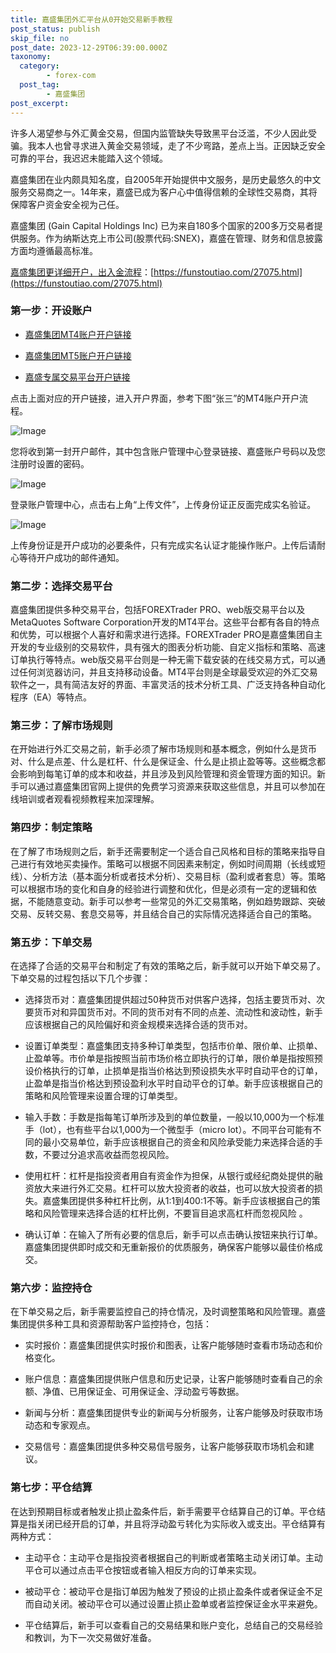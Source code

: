 ```yaml
---
title: 嘉盛集团外汇平台从0开始交易新手教程
post_status: publish
skip_file: no
post_date: 2023-12-29T06:39:00.000Z
taxonomy:
  category:
        - forex-com
  post_tag:
        - 嘉盛集团
post_excerpt: 
---
```

许多人渴望参与外汇黄金交易，但国内监管缺失导致黑平台泛滥，不少人因此受骗。我本人也曾寻求进入黄金交易领域，走了不少弯路，差点上当。正因缺乏安全可靠的平台，我迟迟未能踏入这个领域。

嘉盛集团在业内颇具知名度，自2005年开始提供中文服务，是历史最悠久的中文服务交易商之一。14年来，嘉盛已成为客户心中值得信赖的全球性交易商，其将保障客户资金安全视为己任。

嘉盛集团 (Gain Capital Holdings Inc) 已为来自180多个国家的200多万交易者提供服务。作为纳斯达克上市公司(股票代码:SNEX)，嘉盛在管理、财务和信息披露方面均遵循最高标准。

[嘉盛集团更详细开户，出入金流程](https://funstoutiao.com/27075.html)：[https://funstoutiao.com/27075.html](https://funstoutiao.com/27075.html)

### 第一步：开设账户

* [嘉盛集团MT4账户开户链接](https://s.ssgg.net/jsmt4)

* [嘉盛集团MT5账户开户链接](https://s.ssgg.net/jsmt5)

* [嘉盛专属交易平台开户链接](https://s.ssgg.net/js)

点击上面对应的开户链接，进入开户界面，参考下图“张三”的MT4账户开户流程。

![Image](https://prod-files-secure.s3.us-west-2.amazonaws.com/39ed1227-6d7d-4570-be36-9ccd4a2c4241/7a167aea-686b-400d-af59-4e18eb607a40/640.png?X-Amz-Algorithm=AWS4-HMAC-SHA256&X-Amz-Content-Sha256=UNSIGNED-PAYLOAD&X-Amz-Credential=ASIAZI2LB466VAIMSSRS%2F20250213%2Fus-west-2%2Fs3%2Faws4_request&X-Amz-Date=20250213T101313Z&X-Amz-Expires=3600&X-Amz-Security-Token=IQoJb3JpZ2luX2VjEOr%2F%2F%2F%2F%2F%2F%2F%2F%2F%2FwEaCXVzLXdlc3QtMiJHMEUCIQDXOll8lpAxmyuy1E79uWjdmzLEgfFAU9vDdwhmW207GAIgGSN%2FZ7SrEu3VPfe8sPjFsQhDi1NgJtvh4v9hcywp5%2Bkq%2FwMIExAAGgw2Mzc0MjMxODM4MDUiDCQZs5%2FcOpev%2FVOd5SrcAz8ndr%2FwMrgGcLuoLWNl1Xy6xfabzItENZSkCNDUooYyuJouSJnT5YZ69T75KLow3nuODYoKw9mSKI4YO1Z8G%2BfYpAdodq2X02Hw0SFM2pgB8xDjjHid7n5hk5vznrHiR0yGHWb3bW1VrYtUwDybUPajBEzJT6GlVf5Ox9KSwvrRiD%2Bew2cpCCgTxPBdtwbMX3dz4%2FQcfP%2F%2B1LIK2FhKHKzv0MB%2BKqPJDoz4cROXAPkXbhWhCtFrLVeas2TnrNDECcraL5yZgQujD6ZAHPeDYYAqO2%2B7MpimTF%2B35fGpj1mTLAqlfNfgogxdeVlCQiYq6k%2Fz8Vnr1ZL%2FGxYDiTbqa2hU5ACovQvOVZMPm09F2E0ivzERA2QkAuepzBlQoAKW2nKIvH9jpgeu56VYDI8P96OD1rlpIwSPQq1zqhQYhjOdJjLggEgxJV3C3DyV71CrTYE7%2BTZFHJzM2Dw9b6Ke%2FwNLer6R%2BWOAAInx0Vht3jGgrZhvdGMP6gqMRXI7NJUrt8%2Bg1c04ncgy3Udj28ZVT2royvcgWc%2FmGZ7tJy2sJ11V3%2BZ4sxs2VXC8ffR91%2F8w7f7H6ttJ3898n4NhY6L33HRoYBOa3ShbuAqiEKDIeWaaYOsxE70TrUCMBaYtMI%2BFt70GOqUBAc219BGUBftubL27wkJUWgycU13CgFPPfJpp2kE5B9vTL8PXetaJO1IZiXMXclFva6EHXleqQ%2Fh9PSKzI7uCw%2Fl8fsrHYuipZrxBzAvlXme2JBY%2BkV8CzvXTxHwLqI8BXNrv6HPc8N9RErvPhbZGAM2e5Y0JViJGKq%2B8fPUvGzESe2UF9s0BYq%2BjB23itaGOEy17Tz5VZEQ7hI7wZcQ1O8HriNow&X-Amz-Signature=60713d63cc7de4f47e9977af2a54e31cc51d61adccb5b02193aca22d1a579966&X-Amz-SignedHeaders=host&x-id=GetObject)

您将收到第一封开户邮件，其中包含账户管理中心登录链接、嘉盛账户号码以及您注册时设置的密码。

![Image](https://prod-files-secure.s3.us-west-2.amazonaws.com/39ed1227-6d7d-4570-be36-9ccd4a2c4241/eaa1c6b3-2877-4284-a0e1-530e222c27fb/image.png?X-Amz-Algorithm=AWS4-HMAC-SHA256&X-Amz-Content-Sha256=UNSIGNED-PAYLOAD&X-Amz-Credential=ASIAZI2LB466VAIMSSRS%2F20250213%2Fus-west-2%2Fs3%2Faws4_request&X-Amz-Date=20250213T101313Z&X-Amz-Expires=3600&X-Amz-Security-Token=IQoJb3JpZ2luX2VjEOr%2F%2F%2F%2F%2F%2F%2F%2F%2F%2FwEaCXVzLXdlc3QtMiJHMEUCIQDXOll8lpAxmyuy1E79uWjdmzLEgfFAU9vDdwhmW207GAIgGSN%2FZ7SrEu3VPfe8sPjFsQhDi1NgJtvh4v9hcywp5%2Bkq%2FwMIExAAGgw2Mzc0MjMxODM4MDUiDCQZs5%2FcOpev%2FVOd5SrcAz8ndr%2FwMrgGcLuoLWNl1Xy6xfabzItENZSkCNDUooYyuJouSJnT5YZ69T75KLow3nuODYoKw9mSKI4YO1Z8G%2BfYpAdodq2X02Hw0SFM2pgB8xDjjHid7n5hk5vznrHiR0yGHWb3bW1VrYtUwDybUPajBEzJT6GlVf5Ox9KSwvrRiD%2Bew2cpCCgTxPBdtwbMX3dz4%2FQcfP%2F%2B1LIK2FhKHKzv0MB%2BKqPJDoz4cROXAPkXbhWhCtFrLVeas2TnrNDECcraL5yZgQujD6ZAHPeDYYAqO2%2B7MpimTF%2B35fGpj1mTLAqlfNfgogxdeVlCQiYq6k%2Fz8Vnr1ZL%2FGxYDiTbqa2hU5ACovQvOVZMPm09F2E0ivzERA2QkAuepzBlQoAKW2nKIvH9jpgeu56VYDI8P96OD1rlpIwSPQq1zqhQYhjOdJjLggEgxJV3C3DyV71CrTYE7%2BTZFHJzM2Dw9b6Ke%2FwNLer6R%2BWOAAInx0Vht3jGgrZhvdGMP6gqMRXI7NJUrt8%2Bg1c04ncgy3Udj28ZVT2royvcgWc%2FmGZ7tJy2sJ11V3%2BZ4sxs2VXC8ffR91%2F8w7f7H6ttJ3898n4NhY6L33HRoYBOa3ShbuAqiEKDIeWaaYOsxE70TrUCMBaYtMI%2BFt70GOqUBAc219BGUBftubL27wkJUWgycU13CgFPPfJpp2kE5B9vTL8PXetaJO1IZiXMXclFva6EHXleqQ%2Fh9PSKzI7uCw%2Fl8fsrHYuipZrxBzAvlXme2JBY%2BkV8CzvXTxHwLqI8BXNrv6HPc8N9RErvPhbZGAM2e5Y0JViJGKq%2B8fPUvGzESe2UF9s0BYq%2BjB23itaGOEy17Tz5VZEQ7hI7wZcQ1O8HriNow&X-Amz-Signature=0b51336bf14be500acc91d653fcdb467425c6f375c972627455bd63f38526f70&X-Amz-SignedHeaders=host&x-id=GetObject)

登录账户管理中心，点击右上角“上传文件”，上传身份证正反面完成实名验证。

![Image](https://prod-files-secure.s3.us-west-2.amazonaws.com/39ed1227-6d7d-4570-be36-9ccd4a2c4241/54090639-09fc-46b4-a135-e0289f707147/image.png?X-Amz-Algorithm=AWS4-HMAC-SHA256&X-Amz-Content-Sha256=UNSIGNED-PAYLOAD&X-Amz-Credential=ASIAZI2LB466VAIMSSRS%2F20250213%2Fus-west-2%2Fs3%2Faws4_request&X-Amz-Date=20250213T101313Z&X-Amz-Expires=3600&X-Amz-Security-Token=IQoJb3JpZ2luX2VjEOr%2F%2F%2F%2F%2F%2F%2F%2F%2F%2FwEaCXVzLXdlc3QtMiJHMEUCIQDXOll8lpAxmyuy1E79uWjdmzLEgfFAU9vDdwhmW207GAIgGSN%2FZ7SrEu3VPfe8sPjFsQhDi1NgJtvh4v9hcywp5%2Bkq%2FwMIExAAGgw2Mzc0MjMxODM4MDUiDCQZs5%2FcOpev%2FVOd5SrcAz8ndr%2FwMrgGcLuoLWNl1Xy6xfabzItENZSkCNDUooYyuJouSJnT5YZ69T75KLow3nuODYoKw9mSKI4YO1Z8G%2BfYpAdodq2X02Hw0SFM2pgB8xDjjHid7n5hk5vznrHiR0yGHWb3bW1VrYtUwDybUPajBEzJT6GlVf5Ox9KSwvrRiD%2Bew2cpCCgTxPBdtwbMX3dz4%2FQcfP%2F%2B1LIK2FhKHKzv0MB%2BKqPJDoz4cROXAPkXbhWhCtFrLVeas2TnrNDECcraL5yZgQujD6ZAHPeDYYAqO2%2B7MpimTF%2B35fGpj1mTLAqlfNfgogxdeVlCQiYq6k%2Fz8Vnr1ZL%2FGxYDiTbqa2hU5ACovQvOVZMPm09F2E0ivzERA2QkAuepzBlQoAKW2nKIvH9jpgeu56VYDI8P96OD1rlpIwSPQq1zqhQYhjOdJjLggEgxJV3C3DyV71CrTYE7%2BTZFHJzM2Dw9b6Ke%2FwNLer6R%2BWOAAInx0Vht3jGgrZhvdGMP6gqMRXI7NJUrt8%2Bg1c04ncgy3Udj28ZVT2royvcgWc%2FmGZ7tJy2sJ11V3%2BZ4sxs2VXC8ffR91%2F8w7f7H6ttJ3898n4NhY6L33HRoYBOa3ShbuAqiEKDIeWaaYOsxE70TrUCMBaYtMI%2BFt70GOqUBAc219BGUBftubL27wkJUWgycU13CgFPPfJpp2kE5B9vTL8PXetaJO1IZiXMXclFva6EHXleqQ%2Fh9PSKzI7uCw%2Fl8fsrHYuipZrxBzAvlXme2JBY%2BkV8CzvXTxHwLqI8BXNrv6HPc8N9RErvPhbZGAM2e5Y0JViJGKq%2B8fPUvGzESe2UF9s0BYq%2BjB23itaGOEy17Tz5VZEQ7hI7wZcQ1O8HriNow&X-Amz-Signature=6c137269ff1af55da3184ebfe68207e577d4c0cec61fcbf577203f1a935ddbbf&X-Amz-SignedHeaders=host&x-id=GetObject)

上传身份证是开户成功的必要条件，只有完成实名认证才能操作账户。上传后请耐心等待开户成功的邮件通知。

### 第二步：选择交易平台

嘉盛集团提供多种交易平台，包括FOREXTrader PRO、web版交易平台以及MetaQuotes Software Corporation开发的MT4平台。这些平台都有各自的特点和优势，可以根据个人喜好和需求进行选择。FOREXTrader PRO是嘉盛集团自主开发的专业级别的交易软件，具有强大的图表分析功能、自定义指标和策略、高速订单执行等特点。web版交易平台则是一种无需下载安装的在线交易方式，可以通过任何浏览器访问，并且支持移动设备。MT4平台则是全球最受欢迎的外汇交易软件之一，具有简洁友好的界面、丰富灵活的技术分析工具、广泛支持各种自动化程序（EA）等特点。

### 第三步：了解市场规则

在开始进行外汇交易之前，新手必须了解市场规则和基本概念，例如什么是货币对、什么是点差、什么是杠杆、什么是保证金、什么是止损止盈等等。这些概念都会影响到每笔订单的成本和收益，并且涉及到风险管理和资金管理方面的知识。新手可以通过嘉盛集团官网上提供的免费学习资源来获取这些信息，并且可以参加在线培训或者观看视频教程来加深理解。

### 第四步：制定策略

在了解了市场规则之后，新手还需要制定一个适合自己风格和目标的策略来指导自己进行有效地买卖操作。策略可以根据不同因素来制定，例如时间周期（长线或短线）、分析方法（基本面分析或者技术分析）、交易目标（盈利或者套息）等。策略可以根据市场的变化和自身的经验进行调整和优化，但是必须有一定的逻辑和依据，不能随意变动。新手可以参考一些常见的外汇交易策略，例如趋势跟踪、突破交易、反转交易、套息交易等，并且结合自己的实际情况选择适合自己的策略。

### 第五步：下单交易

在选择了合适的交易平台和制定了有效的策略之后，新手就可以开始下单交易了。下单交易的过程包括以下几个步骤：

* 选择货币对：嘉盛集团提供超过50种货币对供客户选择，包括主要货币对、次要货币对和异国货币对。不同的货币对有不同的点差、流动性和波动性，新手应该根据自己的风险偏好和资金规模来选择合适的货币对。

* 设置订单类型：嘉盛集团支持多种订单类型，包括市价单、限价单、止损单、止盈单等。市价单是指按照当前市场价格立即执行的订单，限价单是指按照预设价格执行的订单，止损单是指当价格达到预设损失水平时自动平仓的订单，止盈单是指当价格达到预设盈利水平时自动平仓的订单。新手应该根据自己的策略和风险管理来设置合理的订单类型。

* 输入手数：手数是指每笔订单所涉及到的单位数量，一般以10,000为一个标准手（lot），也有些平台以1,000为一个微型手（micro lot）。不同平台可能有不同的最小交易单位，新手应该根据自己的资金和风险承受能力来选择合适的手数，不要过分追求高收益而忽视风险。

* 使用杠杆：杠杆是指投资者用自有资金作为担保，从银行或经纪商处提供的融资放大来进行外汇交易。杠杆可以放大投资者的收益，也可以放大投资者的损失。嘉盛集团提供多种杠杆比例，从1:1到400:1不等。新手应该根据自己的策略和风险管理来选择合适的杠杆比例，不要盲目追求高杠杆而忽视风险 。

* 确认订单：在输入了所有必要的信息后，新手可以点击确认按钮来执行订单。嘉盛集团提供即时成交和无重新报价的优质服务，确保客户能够以最佳价格成交。

### 第六步：监控持仓

在下单交易之后，新手需要监控自己的持仓情况，及时调整策略和风险管理。嘉盛集团提供多种工具和资源帮助客户监控持仓，包括：

* 实时报价：嘉盛集团提供实时报价和图表，让客户能够随时查看市场动态和价格变化。

* 账户信息：嘉盛集团提供账户信息和历史记录，让客户能够随时查看自己的余额、净值、已用保证金、可用保证金、浮动盈亏等数据。

* 新闻与分析：嘉盛集团提供专业的新闻与分析服务，让客户能够及时获取市场动态和专家观点。

* 交易信号：嘉盛集团提供多种交易信号服务，让客户能够获取市场机会和建议。

### 第七步：平仓结算

在达到预期目标或者触发止损止盈条件后，新手需要平仓结算自己的订单。平仓结算是指关闭已经开启的订单，并且将浮动盈亏转化为实际收入或支出。平仓结算有两种方式：

* 主动平仓：主动平仓是指投资者根据自己的判断或者策略主动关闭订单。主动平仓可以通过点击平仓按钮或者输入相反方向的订单来实现。

* 被动平仓：被动平仓是指订单因为触发了预设的止损止盈条件或者保证金不足而自动关闭。被动平仓可以通过设置止损止盈单或者监控保证金水平来避免。

* 平仓结算后，新手可以查看自己的交易结果和账户变化，总结自己的交易经验和教训，为下一次交易做好准备。